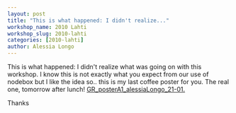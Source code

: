 ```yaml
---
layout: post
title: "This is what happened: I didn't realize..."
workshop_name: 2010 Lahti
workshop_slug: 2010-lahti
categories: [2010-lahti]
author: Alessia Longo
---
```

This is what happened: I didn't realize what was going on with this workshop. I know this is not exactly what you expect from our use of nodebox but I like the idea so.. this is my last coffee poster for you. The real one, tomorrow after lunch! <a href='http://workshops.nodebox.net/2010/wp-content/uploads/GR_posterA1_alessiaLongo_21-01..pdf'>GR_posterA1_alessiaLongo_21-01.</a>

Thanks
